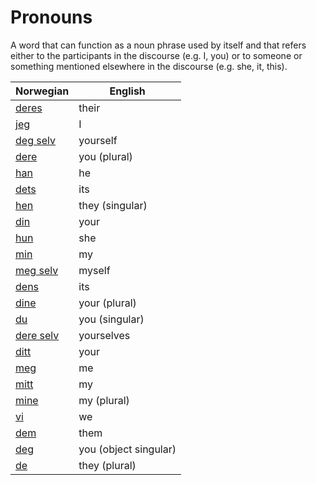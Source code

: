 # Pronouns

A word that can function as a noun phrase used by itself and that refers either to the participants in the discourse (e.g. I, you) or to someone or something mentioned elsewhere in the discourse (e.g. she, it, this).

| Norwegian | English |
| --- | --- |
| [deres](https://www.ordnett.no/search?language=no&phrase=deres) | their |
| [jeg](https://www.ordnett.no/search?language=no&phrase=jeg) | I |
| [deg selv](https://www.ordnett.no/search?language=no&phrase=deg%20selv) | yourself |
| [dere](https://www.ordnett.no/search?language=no&phrase=dere) | you (plural) |
| [han](https://www.ordnett.no/search?language=no&phrase=han) | he |
| [dets](https://www.ordnett.no/search?language=no&phrase=dets) | its |
| [hen](https://www.ordnett.no/search?language=no&phrase=hen) | they (singular) |
| [din](https://www.ordnett.no/search?language=no&phrase=din) | your |
| [hun](https://www.ordnett.no/search?language=no&phrase=hun) | she |
| [min](https://www.ordnett.no/search?language=no&phrase=min) | my |
| [meg selv](https://www.ordnett.no/search?language=no&phrase=meg%20selv) | myself |
| [dens](https://www.ordnett.no/search?language=no&phrase=dens) | its |
| [dine](https://www.ordnett.no/search?language=no&phrase=dine) | your (plural) |
| [du](https://www.ordnett.no/search?language=no&phrase=du) | you (singular) |
| [dere selv](https://www.ordnett.no/search?language=no&phrase=dere%20selv) | yourselves |
| [ditt](https://www.ordnett.no/search?language=no&phrase=ditt) | your |
| [meg](https://www.ordnett.no/search?language=no&phrase=meg) | me |
| [mitt](https://www.ordnett.no/search?language=no&phrase=mitt) | my |
| [mine](https://www.ordnett.no/search?language=no&phrase=mine) | my (plural) |
| [vi](https://www.ordnett.no/search?language=no&phrase=vi) | we |
| [dem](https://www.ordnett.no/search?language=no&phrase=dem) | them |
| [deg](https://www.ordnett.no/search?language=no&phrase=deg) | you (object singular) |
| [de](https://www.ordnett.no/search?language=no&phrase=de) | they (plural) |

